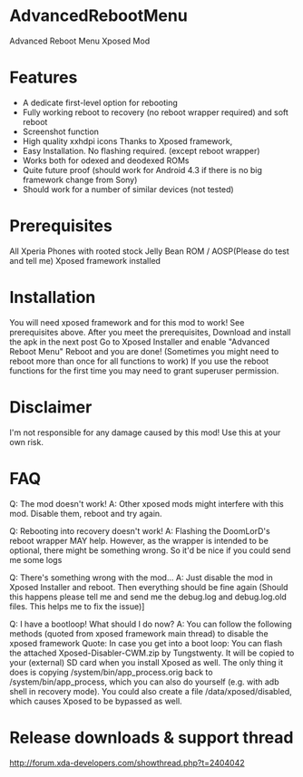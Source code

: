 AdvancedRebootMenu
==================

Advanced Reboot Menu Xposed Mod

Features
========
- A dedicate first-level option for rebooting
- Fully working reboot to recovery (no reboot wrapper required) and soft reboot
- Screenshot function
- High quality xxhdpi icons
Thanks to Xposed framework,
- Easy Installation. No flashing required. (except reboot wrapper)
- Works both for odexed and deodexed ROMs
- Quite future proof (should work for Android 4.3 if there is no big framework change from Sony)
- Should work for a number of similar devices (not tested)

Prerequisites
=============
All Xperia Phones with rooted stock Jelly Bean ROM / AOSP(Please do test and tell me)
Xposed framework installed

Installation
============
You will need xposed framework and for this mod to work! See prerequisites above.
After you meet the prerequisites,
Download and install the apk in the next post
Go to Xposed Installer and enable "Advanced Reboot Menu"
Reboot and you are done! (Sometimes you might need to reboot more than once for all functions to work)
If you use the reboot functions for the first time you may need to grant superuser permission.

Disclaimer
==========
I'm not responsible for any damage caused by this mod! Use this at your own risk.

FAQ
===
Q: The mod doesn't work!
A: Other xposed mods might interfere with this mod. Disable them, reboot and try again.

Q: Rebooting into recovery doesn't work!
A: Flashing the DoomLorD's reboot wrapper MAY help. However, as the wrapper is intended to be optional, there might be something wrong. So it'd be nice if you could send me some logs 

Q: There's something wrong with the mod...
A: Just disable the mod in Xposed Installer and reboot. Then everything should be fine again (Should this happens please tell me and send me the debug.log and debug.log.old files. This helps me to fix the issue)]

Q: I have a bootloop! What should I do now?
A: You can follow the following methods (quoted from xposed framework main thread) to disable the xposed framework
Quote:
In case you get into a boot loop:
You can flash the attached Xposed-Disabler-CWM.zip by Tungstwenty. It will be copied to your (external) SD card when you install Xposed as well. The only thing it does is copying /system/bin/app_process.orig back to /system/bin/app_process, which you can also do yourself (e.g. with adb shell in recovery mode).
You could also create a file /data/xposed/disabled, which causes Xposed to be bypassed as well.

Release downloads & support thread
==================================
http://forum.xda-developers.com/showthread.php?t=2404042
